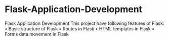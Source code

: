 # Flask-Application-Development
Flask Application Development
This project have following features of Flask:
•	Basic structure of Flask
•	Routes in Flask
•	HTML templates in Flask
•	Forms data movement in Flask
